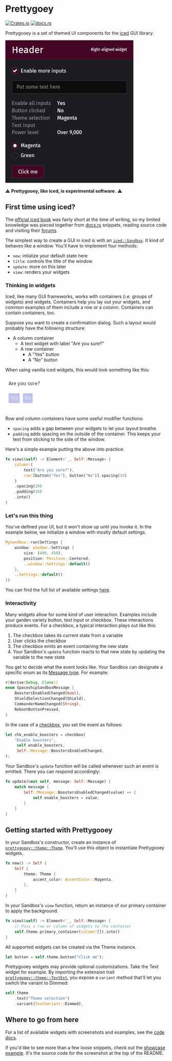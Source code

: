 # Prettygoey

[![Crates.io](https://img.shields.io/crates/v/prettygooey.svg)](https://crates.io/crates/prettygooey)
[![docs.rs](https://img.shields.io/docsrs/prettygooey/latest)](https://docs.rs/prettygooey/latest/prettygooey/theme/struct.Theme.html)

Prettygooey is a set of themed UI components for the [iced](https://iced.rs/) GUI library.

![Showcase](docs/img/showcase.png)

⚠️ **Prettygooey, like iced, is experimental software.** ⚠️

## First time using iced?

The [official iced book](https://book.iced.rs/) was fairly short at the time of writing, so my limited knowledge was pieced together from [docs.rs](https://docs.rs/iced/latest/iced/index.html) snippets, reading source code and visiting their [forums](https://discourse.iced.rs/).

The simplest way to create a GUI in iced is with an [`iced::Sandbox`](https://docs.rs/iced/latest/iced/trait.Sandbox.html). It kind of behaves like a window. You'll have to implement four methods:

- `new`: intialize your default state here
- `title`: controls the title of the window
- `update`: more on this later
- `view`: renders your widgets

### Thinking in widgets

Iced, like many GUI frameworks, works with containers (i.e. groups of widgets) and widgets. Containers help you lay out your widgets, and common examples of them include a row or a column. Containers can contain containers, too.

Suppose you want to create a confirmation dialog. Such a layout would probably have the following structure:

- A column container
  - A text widget with label "Are you sure?"
  - A row container
    - A "Yes" button
    - A "No" button

When using vanilla iced widgets, this would look something like this:

![Vanilla iced example](docs/img/vanilla_iced.png)

Row and column containers have some useful modifier functions:

- `spacing` adds a gap between your widgets to let your layout breathe.
- `padding` adds spacing on the outside of the container. This keeps your text from sticking to the side of the window.

Here's a simple example putting the above into practice:

```rust
fn view(&self) -> Element<'_, Self::Message> {
	column!(
		text("Are you sure?"),
		row![button("Yes"), button("No")].spacing(10)
	)
	.spacing(20)
	.padding(10)
	.into()
}
```

### Let's run this thing

You've defined your UI, but it won't show up until you invoke it. In the example below, we initialize a window with mostly default settings.

```rust
MySandbox::run(Settings {
	window: window::Settings {
		size: (400, 450),
		position: Position::Centered,
		..window::Settings::default()
	},
	..Settings::default()
})
```

You can find the full list of available settings [here](https://docs.rs/iced/latest/iced/settings/struct.Settings.html).

### Interactivity

Many widgets allow for some kind of user interaction. Examples include your garden variety button, text input or checkbox. These interactions produce events. For a checkbox, a typical interaction plays out like this:

1. The checkbox takes its current state from a variable
2. User clicks the checkbox
3. The checkbox emits an event containing the new state
4. Your Sandbox's `update` function reacts to that new state by updating the variable to the new state

You get to decide what the event looks like. Your Sandbox can designate a specific enum as its [Message type](https://docs.rs/iced/latest/iced/trait.Sandbox.html#associatedtype.Message). For example:

```rust
#[derive(Debug, Clone)]
enum SpaceshipSandboxMessage {
    BoostersEnabledChanged(bool),
    ShieldSelectionChanged(Shield),
    CommanderNameChanged(String),
    RebootButtonPressed,
}
```

In the case of a [checkbox](https://docs.rs/iced/latest/iced/widget/fn.checkbox.html), you set the event as follows:

```rust
let chk_enable_boosters = checkbox(
	"Enable boosters",
	 self.enable_boosters,
	 Self::Message::BoostersEnabledChanged,
);
```

Your Sandbox's `update` function will be called whenever such an event is emitted. There you can respond accordingly:

```rust
fn update(&mut self, message: Self::Message) {
	match message {
		Self::Message::BoostersEnabledChanged(value) => {
			self.enable_boosters = value;
		}
	}
}
```

## Getting started with Prettygooey

In your Sandbox's constructor, create an instance of [`prettygooey::theme::Theme`](https://docs.rs/prettygooey/latest/prettygooey/theme/struct.Theme.html). You'll use this object to instantiate Prettygooey widgets.

```rust
fn new() -> Self {
	Self {
		theme: Theme {
			accent_color: AccentColor::Magenta,
		},
	}
}
```

In your Sandbox's `view` function, return an instance of our primary container to apply the background.

```rust
fn view(&self) -> Element<'_, Self::Message> {
	// Pass a row or column of widgets to the container
	self.theme.primary_container(column![]).into()
}
```

All supported widgets can be created via the Theme instance.

```rust
let button = self.theme.button("Click me");
```

Prettygooey widgets may provide optional customizations. Take the Text widget for example. By importing the extension trait [`prettygooey::theme::TextExt`](https://docs.rs/prettygooey/latest/prettygooey/theme/trait.TextExt.html), you expose a `variant` method that'll let you switch the variant to Dimmed:

```rust
self.theme
	.text("Theme selection")
	.variant(TextVariant::Dimmed),
```

## Where to go from here

For a list of available widgets with screenshots and examples, see the [code docs](https://docs.rs/prettygooey/latest/prettygooey/theme/struct.Theme.html#implementations).

If you'd like to see more than a few loose snippets, check out the [showcase example](https://github.com/pieterdd/prettygooey/blob/main/examples/showcase/src/main.rs). It's the source code for the screenshot at the top of the README.
